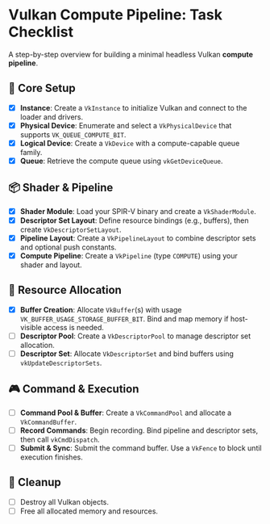 # Vulkan Compute Pipeline: Task Checklist

A step-by-step overview for building a minimal headless Vulkan **compute pipeline**.

## 🔧 Core Setup

* [x] **Instance**: Create a `VkInstance` to initialize Vulkan and connect to the loader and drivers.
* [x] **Physical Device**: Enumerate and select a `VkPhysicalDevice` that supports `VK_QUEUE_COMPUTE_BIT`.
* [x] **Logical Device**: Create a `VkDevice` with a compute-capable queue family.
* [x] **Queue**: Retrieve the compute queue using `vkGetDeviceQueue`.

## 📦 Shader & Pipeline

* [x] **Shader Module**: Load your SPIR-V binary and create a `VkShaderModule`.
* [x] **Descriptor Set Layout**: Define resource bindings (e.g., buffers), then create `VkDescriptorSetLayout`.
* [x] **Pipeline Layout**: Create a `VkPipelineLayout` to combine descriptor sets and optional push constants.
* [x] **Compute Pipeline**: Create a `VkPipeline` (type `COMPUTE`) using your shader and layout.

## 🧱 Resource Allocation

* [x] **Buffer Creation**: Allocate `VkBuffer`(s) with usage `VK_BUFFER_USAGE_STORAGE_BUFFER_BIT`. Bind and map memory if host-visible access is needed.
* [ ] **Descriptor Pool**: Create a `VkDescriptorPool` to manage descriptor set allocation.
* [ ] **Descriptor Set**: Allocate `VkDescriptorSet` and bind buffers using `vkUpdateDescriptorSets`.

## 🎮 Command & Execution

* [ ] **Command Pool & Buffer**: Create a `VkCommandPool` and allocate a `VkCommandBuffer`.
* [ ] **Record Commands**: Begin recording. Bind pipeline and descriptor sets, then call `vkCmdDispatch`.
* [ ] **Submit & Sync**: Submit the command buffer. Use a `VkFence` to block until execution finishes.

## 🧹 Cleanup

* [ ] Destroy all Vulkan objects.
* [ ] Free all allocated memory and resources.
